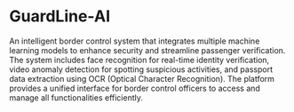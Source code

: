# GuardLine-AI

An intelligent border control system that integrates multiple machine learning models to enhance security and streamline passenger verification. The system includes face recognition for real-time identity verification, video anomaly detection for spotting suspicious activities, and passport data extraction using OCR (Optical Character Recognition). The platform provides a unified interface for border control officers to access and manage all functionalities efficiently. 








